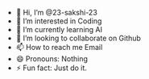 - 👋 Hi, I’m @23-sakshi-23
- 👀 I’m interested in Coding
- 🌱 I’m currently learning AI
- 💞️ I’m looking to collaborate on Github
- 📫 How to reach me Email
- 😄 Pronouns: Nothing
- ⚡ Fun fact: Just do it.

<!---
23-sakshi-23/23-sakshi-23 is a ✨ special ✨ repository because its `README.md` (this file) appears on your GitHub profile.
You can click the Preview link to take a look at your changes.
--->
